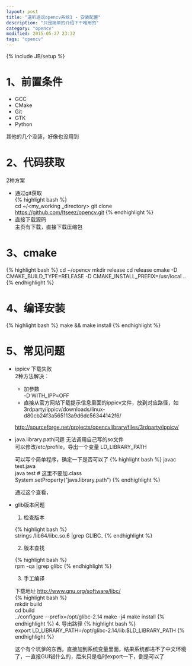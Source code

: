 ```yaml
---
layout: post
title: "道听途说opencv系统1 - 安装配置"
description: "只是简单的介绍下干啥用的"
category: "opencv"
modified: 2015-05-27 23:32
tags: "opencv"
---
```

{% include JB/setup %}
# 
# 1、前置条件

* GCC
* CMake
* Git
* GTK
* Python

其他的几个没装，好像也没用到

# 2、代码获取
2种方案

* 通过git获取  
 {% highlight bash %}  
   cd ~/<my_working _directory>
    git clone https://github.com/Itseez/opencv.git
  {% endhighlight %} 
* 直接下载源码  
    主页有下载，直接下载压缩包
    
# 3、cmake
{% highlight bash %} 
cd ~/opencv
mkdir release
cd release
cmake -D CMAKE_BUILD_TYPE=RELEASE -D CMAKE_INSTALL_PREFIX=/usr/local ..
{% endhighlight %} 

# 4、编译安装
{% highlight bash %} 
make && make install
{% endhighlight %} 

# 5、常见问题
* ippicv 下载失败  
 2种方法解决：
  * 加参数  
      -D WITH_IPP=OFF
  * 直接从官方网站下载提示信息里面的ippicv文件，放到对应路径，如   
  3rdparty/ippicv/downloads/linux-d80cb24f3a565113a9d6dc56344142f6/
  
  <http://sourceforge.net/projects/opencvlibrary/files/3rdparty/ippicv/>
  
* java.library.path问题
   无法调用自己写的so文件  
   可以修改/etc/profile。导出一个变量 LD_LIBRARY_PATH
   
   可以写个简单程序，确定一下是否可以了
   {% highlight bash %} 
   javac test.java  
   java test    # 这里不要加.class  
   System.setProperty("java.library.path")
   {% endhighlight %} 
   
   通过这个查看，
   
 * glib版本问题
    1. 检查版本
    
     {% highlight bash %}  
   strings /lib64/libc.so.6 |grep GLIBC_
  {% endhighlight %} 
    
    2. 版本查找
    
     {% highlight bash %}  
   rpm -qa |grep glibc
  {% endhighlight %} 
  
    3. 手工编译
    
    下载地址 <http://www.gnu.org/software/libc/>  
     {% highlight bash %}  
   mkdir build  
   cd build  
   ../configure --prefix=/opt/glibc-2.14
   make -j4
   make install
   {% endhighlight %} 
     4. 导出路径
      {% highlight bash %}  
   export LD_LIBRARY_PATH=/opt/glibc-2.14/lib:$LD_LIBRARY_PATH 
  {% endhighlight %} 
    
    这个有个坑爹的东西，直接加到系统变量里面，结果系统都进不了中文环境了，一直报GUI错什么的，后来只是临时export一下，倒是可以了
 

